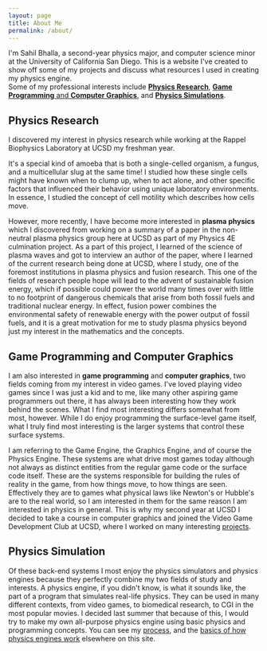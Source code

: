 ```yaml
---
layout: page
title: About Me
permalink: /about/
---
```

I'm Sahil Bhalla, a second-year physics major, and computer science minor at the University of California San Diego. This is a website I've created to show off some of my projects and discuss what resources I used in creating my physics engine.  
Some of my professional interests include [**Physics Research**](#physics-research), [**Game Programming** and **Computer Graphics**](#game-programming-and-computer-graphics), and [**Physics Simulations**](#physics-simulation).

## Physics Research
I discovered my interest in physics research while working at the Rappel Biophysics Laboratory at UCSD my freshman year.    

It's a special kind of amoeba that is both a single-celled organism, a fungus, and a multicellular slug at the same time! I studied how these single cells might have known when to clump up, when to act alone, and other specific factors that influenced their behavior using unique laboratory environments. In essence, I studied the concept of cell motility which describes how cells move. 

However, more recently, I have become more interested in **plasma physics** which I discovered from working on a summary of a paper in the non-neutral plasma physics group here at UCSD as part of my Physics 4E culmination project. As a part of this project, I learned of the science of plasma waves and got to interview an author of the paper, where I learned of the current research being done at UCSD, where I study, one of the foremost institutions in plasma physics and fusion research. This one of the fields of research people hope will lead to the advent of sustainable fusion energy, which if possible could power the world many times over with little to no footprint of dangerous chemicals that arise from both fossil fuels and traditional nuclear energy. In effect, fusion power combines the environmental safety of renewable energy with the power output of fossil fuels, and it is a great motivation for me to study plasma physics beyond just my interest in the mathematics and the concepts. 

## Game Programming and Computer Graphics
I am also interested in **game programming** and **computer graphics**, two fields coming from my interest in video games. I've loved playing video games since I was just a kid and to me, like many other aspiring game programmers out there, it has always been interesting how they work behind the scenes. What I find most interesting differs somewhat from most, however. While I do enjoy programming the surface-level game itself, what I truly find most interesting is the larger systems that control these surface systems.   

I am referring to the Game Engine, the Graphics Engine, and of course the Physics Engine. These systems are what drive most games today although not always as distinct entities from the regular game code or the surface code itself. These are the systems responsible for building the rules of reality in the game, from how things move, to how things are seen. Effectively they are to games what physical laws like Newton's or Hubble's are to the real world, so I am interested in them for the same reason I am interested in physics in general. This is why my second year at UCSD I decided to take a course in computer graphics and joined the Video Game Development Club at UCSD, where I worked on many interesting [projects](https://wanderingvagrant.github.io/jekyll/update/2021/06/06/2D-Rpg-and-this-website.html).

## Physics Simulation
Of these back-end systems I most enjoy the physics simulators and physics engines because they perfectly combine my two fields of study and interests. A physics engine, if you didn't know, is what it sounds like, the part of a program that simulates real-life physics. They can be used in many different contexts, from video games, to biomedical research, to CGI in the most popular movies. I decided last summer that because of this, I would try to make my own all-purpose physics engine using basic physics and programming concepts. You can see my [process](https://wanderingvagrant.github.io/jekyll/update/2021/06/06/My-Physics-Engine.html),  and the [basics of how physics engines work](https://wanderingvagrant.github.io/jekyll/update/2021/06/06/What-is-a-engine.html) elsewhere on this site.